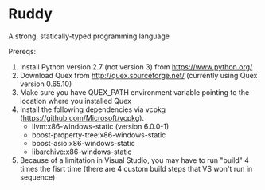# Ruddy
A strong, statically-typed programming language

Prereqs:

1. Install Python version 2.7 (not version 3) from https://www.python.org/
2. Download Quex from http://quex.sourceforge.net/ (currently using Quex version 0.65.10)
3. Make sure you have QUEX_PATH environment variable pointing to the location where you installed Quex
4. Install the following dependencies via vcpkg (https://github.com/Microsoft/vcpkg).
   * llvm:x86-windows-static (version 6.0.0-1)
   * boost-property-tree:x86-windows-static
   * boost-asio:x86-windows-static
   * libarchive:x86-windows-static
5. Because of a limitation in Visual Studio, you may have to run "build" 4 times the fisrt time (there are 4 custom build steps that VS won't run in sequence)
